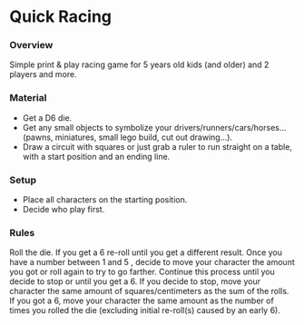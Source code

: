 # Quick Racing

### Overview

Simple print & play racing game for 5 years old kids (and older) and 2 players and more.

### Material

- Get a D6 die.
- Get any small objects to symbolize your drivers/runners/cars/horses... (pawns, miniatures, small lego build, cut out drawing...).
- Draw a circuit with squares or just grab a ruler to run straight on a table, with a start position and an ending line.

### Setup

- Place all characters on the starting position.
- Decide who play first.

### Rules

Roll the die. If you get a 6 re-roll until you get a different result. Once you have a number between 1 and 5 , decide to move your character the amount you got or roll again to try to go farther. Continue this process until you decide to stop or until you get a 6. If you decide to stop, move your character the same amount of squares/centimeters as the sum of the rolls. If you got a 6, move your character the same amount as the number of times you rolled the die (excluding initial re-roll(s) caused by an early 6).
